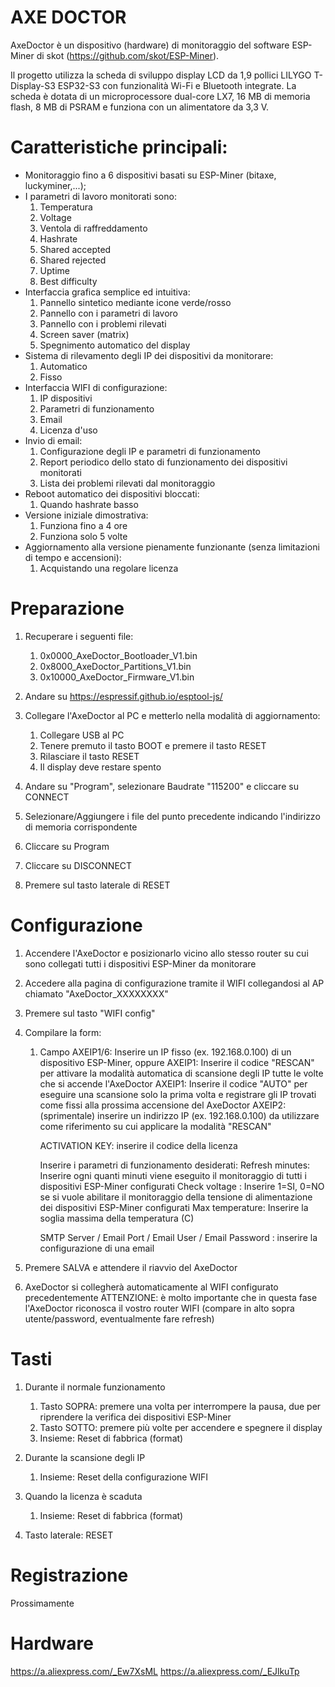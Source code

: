 # AXE DOCTOR

AxeDoctor è un dispositivo (hardware) di monitoraggio del software ESP-Miner di skot
(https://github.com/skot/ESP-Miner).

Il progetto utilizza la scheda di sviluppo display LCD da 1,9 pollici LILYGO T-Display-S3 ESP32-S3 
con funzionalità Wi-Fi e Bluetooth integrate. La scheda è dotata di un microprocessore dual-core LX7, 
16 MB di memoria flash, 8 MB di PSRAM e funziona con un alimentatore da 3,3 V.

# Caratteristiche principali:

* Monitoraggio fino a 6 dispositivi basati su ESP-Miner (bitaxe, luckyminer,...);
* I parametri di lavoro monitorati sono:
	1) Temperatura
	2) Voltage
	3) Ventola di raffreddamento
	4) Hashrate
	5) Shared accepted
	6) Shared rejected
	7) Uptime
	8) Best difficulty
* Interfaccia grafica semplice ed intuitiva:
	1) Pannello sintetico mediante icone verde/rosso
	2) Pannello con i parametri di lavoro
	3) Pannello con i problemi rilevati
	4) Screen saver (matrix)
	5) Spegnimento automatico del display
* Sistema di rilevamento degli IP dei dispositivi da monitorare:
	1) Automatico
	2) Fisso
* Interfaccia WIFI di configurazione:
	1) IP dispositivi
	2) Parametri di funzionamento
	3) Email
	4) Licenza d'uso
* Invio di email:
	1) Configurazione degli IP e parametri di funzionamento
	2) Report periodico dello stato di funzionamento dei dispositivi monitorati
	3) Lista dei problemi rilevati dal monitoraggio
* Reboot automatico dei dispositivi bloccati:
	1) Quando hashrate basso
* Versione iniziale dimostrativa:
	1) Funziona fino a 4 ore
	2) Funziona solo 5 volte
* Aggiornamento alla versione pienamente funzionante (senza limitazioni di tempo e accensioni):
	1) Acquistando una regolare licenza


# Preparazione

1) Recuperare i seguenti file:
	
	1) 0x0000_AxeDoctor_Bootloader_V1.bin
	2) 0x8000_AxeDoctor_Partitions_V1.bin
	3) 0x10000_AxeDoctor_Firmware_V1.bin
	
2) Andare su https://espressif.github.io/esptool-js/

3) Collegare l'AxeDoctor al PC e metterlo nella modalità di aggiornamento:
	1) Collegare USB al PC
	2) Tenere premuto il tasto BOOT e premere il tasto RESET
	3) Rilasciare il tasto RESET
	4) Il display deve restare spento
4) Andare su "Program", selezionare Baudrate "115200" e cliccare su CONNECT
5) Selezionare/Aggiungere i file del punto precedente indicando l'indirizzo di memoria corrispondente
6) Cliccare su Program
5) Cliccare su DISCONNECT
6) Premere sul tasto laterale di RESET


# Configurazione

1) Accendere l'AxeDoctor e posizionarlo vicino allo stesso router su cui sono collegati tutti i
   dispositivi ESP-Miner da monitorare
2) Accedere alla pagina di configurazione tramite il WIFI collegandosi al AP chiamato "AxeDoctor_XXXXXXXX"
3) Premere sul tasto "WIFI config"
4) Compilare la form:

	1) Campo AXEIP1/6: Inserire un IP fisso (ex. 192.168.0.100) di un dispositivo ESP-Miner, oppure
		 AXEIP1: Inserire il codice "RESCAN" per attivare la modalità automatica di scansione degli IP
			 tutte le volte che si accende l'AxeDoctor
		 AXEIP1: Inserire il codice "AUTO" per eseguire una scansione solo la prima volta e registrare
			 gli IP trovati come fissi alla prossima accensione del AxeDoctor
		 AXEIP2: (sprimentale) inserire un indirizzo IP (ex. 192.168.0.100) da utilizzare come riferimento su cui
			 applicare la modalità "RESCAN"

		 ACTIVATION KEY: inserire il codice della licenza

		 Inserire i parametri di funzionamento desiderati:
		 	Refresh minutes: Inserire ogni quanti minuti viene eseguito il monitoraggio di tutti i
					 dispositivi ESP-Miner configurati
			Check voltage  : Inserire 1=SI, 0=NO se si vuole abilitare il monitoraggio della tensione
					 di alimentazione dei dispositivi ESP-Miner configurati
			Max temperature: Inserire la soglia massima della temperatura (C)

		 SMTP Server / Email Port / Email User / Email Password : inserire la configurazione di una email

5) Premere SALVA e attendere il riavvio del AxeDoctor
6) AxeDoctor si collegherà automaticamente al WIFI configurato precedentemente
   ATTENZIONE: è molto importante che in questa fase l'AxeDoctor riconosca il vostro router WIFI
   (compare in alto sopra utente/password, eventualmente fare refresh)


# Tasti

1) Durante il normale funzionamento
	1) Tasto SOPRA: premere una volta per interrompere la pausa, due per riprendere la verifica dei dispositivi ESP-Miner
	2) Tasto SOTTO: premere più volte per accendere e spegnere il display
	3) Insieme: Reset di fabbrica (format)

2) Durante la scansione degli IP
	1) Insieme: Reset della configurazione WIFI

3) Quando la licenza è scaduta
	1) Insieme: Reset di fabbrica (format)

4) Tasto laterale: RESET


# Registrazione 
Prossimamente

# Hardware
https://a.aliexpress.com/_Ew7XsML https://a.aliexpress.com/_EJlkuTp

